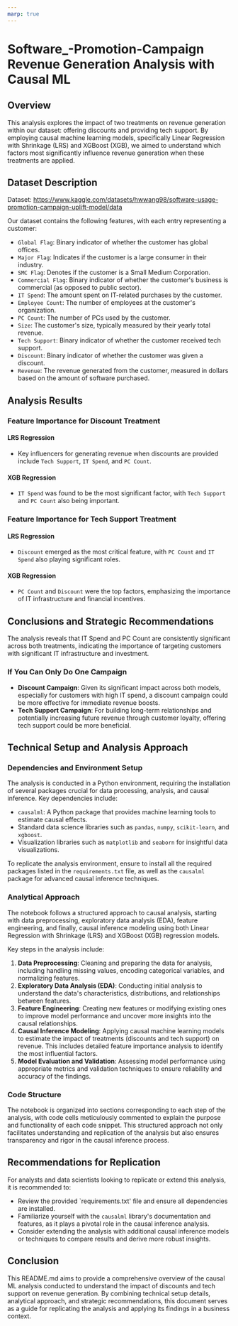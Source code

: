 ```yaml
---
marp: true
---
```


# Software_-Promotion-Campaign Revenue Generation Analysis with Causal ML

## Overview

This analysis explores the impact of two treatments on revenue generation within our dataset: offering discounts and providing tech support. By employing causal machine learning models, specifically Linear Regression with Shrinkage (LRS) and XGBoost (XGB), we aimed to understand which factors most significantly influence revenue generation when these treatments are applied.

## Dataset Description

Dataset: https://www.kaggle.com/datasets/hwwang98/software-usage-promotion-campaign-uplift-model/data


Our dataset contains the following features, with each entry representing a customer:

- `Global Flag`: Binary indicator of whether the customer has global offices.
- `Major Flag`: Indicates if the customer is a large consumer in their industry.
- `SMC Flag`: Denotes if the customer is a Small Medium Corporation.
- `Commercial Flag`: Binary indicator of whether the customer's business is commercial (as opposed to public sector).
- `IT Spend`: The amount spent on IT-related purchases by the customer.
- `Employee Count`: The number of employees at the customer's organization.
- `PC Count`: The number of PCs used by the customer.
- `Size`: The customer's size, typically measured by their yearly total revenue.
- `Tech Support`: Binary indicator of whether the customer received tech support.
- `Discount`: Binary indicator of whether the customer was given a discount.
- `Revenue`: The revenue generated from the customer, measured in dollars based on the amount of software purchased.

## Analysis Results

### Feature Importance for Discount Treatment

#### LRS Regression
- Key influencers for generating revenue when discounts are provided include `Tech Support`, `IT Spend`, and `PC Count`.

#### XGB Regression
- `IT Spend` was found to be the most significant factor, with `Tech Support` and `PC Count` also being important.

### Feature Importance for Tech Support Treatment

#### LRS Regression
- `Discount` emerged as the most critical feature, with `PC Count` and `IT Spend` also playing significant roles.

#### XGB Regression
- `PC Count` and `Discount` were the top factors, emphasizing the importance of IT infrastructure and financial incentives.

## Conclusions and Strategic Recommendations

The analysis reveals that IT Spend and PC Count are consistently significant across both treatments, indicating the importance of targeting customers with significant IT infrastructure and investment.

### If You Can Only Do One Campaign

- **Discount Campaign**: Given its significant impact across both models, especially for customers with high IT spend, a discount campaign could be more effective for immediate revenue boosts.
- **Tech Support Campaign**: For building long-term relationships and potentially increasing future revenue through customer loyalty, offering tech support could be more beneficial.

## Technical Setup and Analysis Approach

### Dependencies and Environment Setup

The analysis is conducted in a Python environment, requiring the installation of several packages crucial for data processing, analysis, and causal inference. Key dependencies include:

- `causalml`: A Python package that provides machine learning tools to estimate causal effects.
- Standard data science libraries such as `pandas`, `numpy`, `scikit-learn`, and `xgboost`.
- Visualization libraries such as `matplotlib` and `seaborn` for insightful data visualizations.

To replicate the analysis environment, ensure to install all the required packages listed in the `requirements.txt` file, as well as the `causalml` package for advanced causal inference techniques.

### Analytical Approach

The notebook follows a structured approach to causal analysis, starting with data preprocessing, exploratory data analysis (EDA), feature engineering, and finally, causal inference modeling using both Linear Regression with Shrinkage (LRS) and XGBoost (XGB) regression models. 

Key steps in the analysis include:

1. **Data Preprocessing**: Cleaning and preparing the data for analysis, including handling missing values, encoding categorical variables, and normalizing features.
2. **Exploratory Data Analysis (EDA)**: Conducting initial analysis to understand the data's characteristics, distributions, and relationships between features.
3. **Feature Engineering**: Creating new features or modifying existing ones to improve model performance and uncover more insights into the causal relationships.
4. **Causal Inference Modeling**: Applying causal machine learning models to estimate the impact of treatments (discounts and tech support) on revenue. This includes detailed feature importance analysis to identify the most influential factors.
5. **Model Evaluation and Validation**: Assessing model performance using appropriate metrics and validation techniques to ensure reliability and accuracy of the findings.

### Code Structure

The notebook is organized into sections corresponding to each step of the analysis, with code cells meticulously commented to explain the purpose and functionality of each code snippet. This structured approach not only facilitates understanding and replication of the analysis but also ensures transparency and rigor in the causal inference process.

## Recommendations for Replication

For analysts and data scientists looking to replicate or extend this analysis, it is recommended to:

- Review the provided `requirements.txt' file and ensure all dependencies are installed.
- Familiarize yourself with the `causalml` library's documentation and features, as it plays a pivotal role in the causal inference analysis.
- Consider extending the analysis with additional causal inference models or techniques to compare results and derive more robust insights.

## Conclusion

This README.md aims to provide a comprehensive overview of the causal ML analysis conducted to understand the impact of discounts and tech support on revenue generation. By combining technical setup details, analytical approach, and strategic recommendations, this document serves as a guide for replicating the analysis and applying its findings in a business context.
